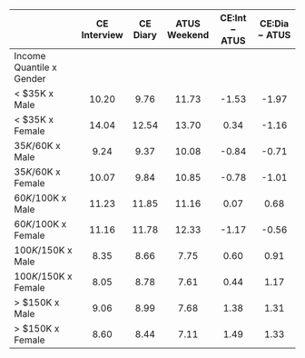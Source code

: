 
|                      | CE<br>Interview |  CE<br>Diary | ATUS<br>Weekend | CE:Int &minus; ATUS | CE:Dia &minus; ATUS |
| -------------------- | :----------: | :----------: | :----------: | :----------: | :----------: |
| Income Quantile x Gender |              |              |              |              |              |
|     < $35K x Male    |        10.20 |         9.76 |        11.73 |        -1.53 |        -1.97 |
|     < $35K x Female  |        14.04 |        12.54 |        13.70 |         0.34 |        -1.16 |
|  $35K/$60K x Male    |         9.24 |         9.37 |        10.08 |        -0.84 |        -0.71 |
|  $35K/$60K x Female  |        10.07 |         9.84 |        10.85 |        -0.78 |        -1.01 |
|  $60K/$100K x Male   |        11.23 |        11.85 |        11.16 |         0.07 |         0.68 |
|  $60K/$100K x Female |        11.16 |        11.78 |        12.33 |        -1.17 |        -0.56 |
| $100K/$150K x Male   |         8.35 |         8.66 |         7.75 |         0.60 |         0.91 |
| $100K/$150K x Female |         8.05 |         8.78 |         7.61 |         0.44 |         1.17 |
|     > $150K x Male   |         9.06 |         8.99 |         7.68 |         1.38 |         1.31 |
|     > $150K x Female |         8.60 |         8.44 |         7.11 |         1.49 |         1.33 |

